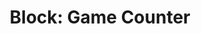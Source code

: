---
title: "Block: Game Counter"
level: 1
external: https://www.microbit.co.uk/blocks/lessons/game-counter/activity
---